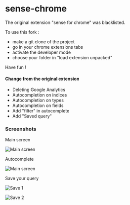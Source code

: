 # sense-chrome

The original extension "sense for chrome" was blacklisted.

To use this fork :

- make a git clone of the project
- go in your chrome extensions tabs
- activate the developer mode
- choose your folder in "load extension unpacked"

Have fun !


#### Change from the original extension

- Deleting Google Analytics
- Autocompletion on indices
- Autocompletion on types
- Autocompletion on fields
- Add "filter" in autocomplete
- Add "Saved query"

### Screenshots

Main screen

![Main screen](https://github.com/StephaneBour/sense-chrome/raw/master/screenshots/main.jpg)

Autocomplete

![Main screen](https://github.com/StephaneBour/sense-chrome/raw/master/screenshots/autocomplete.jpg)


Save your query

![Save 1](https://github.com/StephaneBour/sense-chrome/raw/master/screenshots/saved-1.jpg)


![Save 2](https://github.com/StephaneBour/sense-chrome/raw/master/screenshots/saved-2.jpg)
